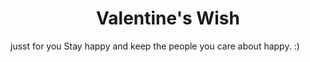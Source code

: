 <h1 align="center">
    Valentine's Wish
</h1>
jusst for you 
Stay happy and keep the people you care about happy. :)
